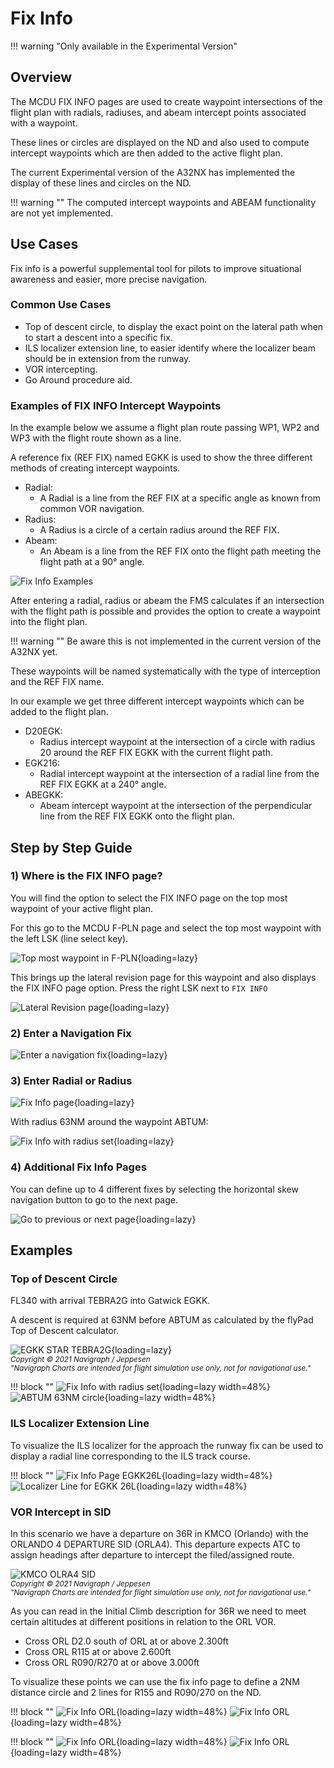 # Fix Info

!!! warning "Only available in the Experimental Version"

## Overview

The MCDU FIX INFO pages are used to create waypoint intersections of the
flight plan with radials, radiuses, and abeam intercept points associated
with a waypoint.

These lines or circles are displayed on the ND and also used to compute intercept waypoints which are then added to the active flight plan.

The current Experimental version of the A32NX has implemented the display of these lines and circles on the ND.

!!! warning ""
    The computed intercept waypoints and ABEAM functionality are not yet implemented.

## Use Cases

Fix info is a powerful supplemental tool for pilots to improve situational awareness and easier, more precise navigation.

### Common Use Cases

- Top of descent circle, to display the exact point on the lateral path when to start a descent into a specific fix.
- ILS localizer extension line, to easier identify where the localizer beam should be in extension from the runway.
- VOR intercepting.
- Go Around procedure aid.

### Examples of FIX INFO Intercept Waypoints

In the example below we assume a flight plan route passing WP1, WP2 and WP3 with the flight route shown as a line.

A reference fix (REF FIX) named EGKK is used to show the three different methods of creating intercept waypoints.

- Radial:
    - A Radial is a line from the REF FIX at a specific angle as known from common VOR navigation.
- Radius:
    - A Radius is a circle of a certain radius around the REF FIX.
- Abeam:
    - An Abeam is a line from the REF FIX onto the flight path meeting the flight path at a 90° angle.

![Fix Info Examples](../assets/fixinfo/fixinfo-example.png "Fix Info Examples")

After entering a radial, radius or abeam the FMS calculates if an intersection with the flight path is possible and provides the option to create a waypoint into the flight plan.

!!! warning ""
    Be aware this is not implemented in the current version of the A32NX yet.

These waypoints will be named systematically with the type of interception and the REF FIX name.

In our example we get three different intercept waypoints which can be added to the flight plan.

- D20EGK:
    - Radius intercept waypoint at the intersection of a circle with radius 20 around the REF FIX EGKK with the current flight path.
- EGK216:
    - Radial intercept waypoint at the intersection of a radial line from the REF FIX EGKK at a 240° angle.
- ABEGKK:
    - Abeam intercept waypoint at the intersection of the perpendicular line from the REF FIX EGKK onto the flight plan.

## Step by Step Guide

### 1) Where is the FIX INFO page?

You will find the option to select the FIX INFO page on the top most waypoint of your active flight plan.

For this go to the MCDU F-PLN page and select the top most waypoint with the left LSK (line select key).

![Top most waypoint in F-PLN](../assets/fixinfo/mcdu-top-wp.png "Top most waypoint in F-PLN"){loading=lazy}

This brings up the lateral revision page for this waypoint and also displays the FIX INFO page option. Press the right LSK next to `FIX INFO`

![Lateral Revision page](../assets/fixinfo/mcdu-lat-rev.png "Lateral Revision page"){loading=lazy}

### 2) Enter a Navigation Fix

![Enter a navigation fix](../assets/fixinfo/mcdu-fixinfo-enterfix.png "Enter a navigation fix"){loading=lazy}

### 3) Enter Radial or Radius

![Fix Info page](../assets/fixinfo/mcdu-fixinfo.png "Fix Info page"){loading=lazy}

With radius 63NM around the waypoint ABTUM:

![Fix Info with radius set](../assets/fixinfo/mcdu-fixinfo-radius.png "Fix Info with radius set"){loading=lazy}

### 4) Additional Fix Info Pages

You can define up to 4 different fixes by selecting the horizontal skew navigation button to go to the next page.

![Go to previous or next page](../assets/fixinfo/mcdu-fixinfo-pages.png "Go to previous or next page"){loading=lazy}

## Examples

### Top of Descent Circle

FL340 with arrival TEBRA2G into Gatwick EGKK.

A descent is required at 63NM before ABTUM as calculated by the flyPad Top of Descent calculator.

![EGKK STAR TEBRA2G](../assets/fixinfo/navigraph-egkk-tebra2g.png "EGKK STAR TEBRA2G"){loading=lazy}
<br/><sub>*Copyright © 2021 Navigraph / Jeppesen<br/>
"Navigraph Charts are intended for flight simulation use only, not for navigational use."*</sub>

<style>
    .md-typeset .admonition.block, .md-typeset details.block {
        text-align: center;
    }
</style>

!!! block ""
    ![Fix Info with radius set](../assets/fixinfo/mcdu-fixinfo-radius.png "Fix Info with radius set"){loading=lazy width=48%}
    ![ABTUM 63NM circle](../assets/fixinfo/nd-abtum-circle.png "ABTUM 63NM circle"){loading=lazy width=48%}

### ILS Localizer Extension Line

To visualize the ILS localizer for the approach the runway fix can be used to display a radial line corresponding to the ILS track course.

!!! block ""
    ![Fix Info Page EGKK26L](../assets/fixinfo/mcdu-fixinfo-egkk26l.png "Fix Info Page EGKK26L"){loading=lazy width=48%}
    ![Localizer Line for EGKK 26L](../assets/fixinfo/nd-egkk26l-locline.png "Localizer Line for EGKK 26L"){loading=lazy width=48%}

### VOR Intercept in SID

In this scenario we have a departure on 36R in KMCO (Orlando) with the ORLANDO 4 DEPARTURE SID (ORLA4). This departure expects ATC to assign headings after departure to intercept the filed/assigned route.

![KMCO OLRA4 SID](../assets/fixinfo/navigraph-kmco-orla4.png "KMCO OLRA4 SID")
<br/><sub>*Copyright © 2021 Navigraph / Jeppesen<br/>
"Navigraph Charts are intended for flight simulation use only, not for navigational use."*</sub>

As you can read in the Initial Climb description for 36R we need to meet certain altitudes at different positions in relation to the ORL VOR.

- Cross ORL D2.0 south of ORL at or above 2.300ft
- Cross ORL R115 at or above 2.600ft
- Cross ORL R090/R270 at or above 3.000ft

To visualize these points we can use the fix info page to define a 2NM distance circle and 2 lines for R155 and R090/270 on the ND.

!!! block ""
![Fix Info ORL](../assets/fixinfo/mcdu-orl-fixinfo1.png "Fix Info ORL"){loading=lazy width=48%}
![Fix Info ORL](../assets/fixinfo/mcdu-orl-fixinfo2.png "Fix Info ORL"){loading=lazy width=48%}

!!! block ""
![Fix Info ORL](../assets/fixinfo/nd-orl-fixinfo1.png "Fix Info ORL"){loading=lazy width=48%}
![Fix Info ORL](../assets/fixinfo/nd-orl-fixinfo2.png "Fix Info ORL"){loading=lazy width=48%}


